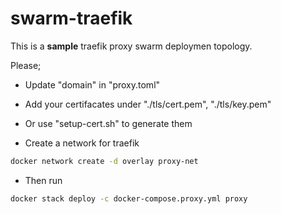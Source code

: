 # swarm-traefik

This is a **sample** traefik proxy swarm deploymen topology.

Please;
- Update "domain" in "proxy.toml"
- Add your certifacates under "./tls/cert.pem", "./tls/key.pem"
- Or use "setup-cert.sh" to generate them

- Create a network for traefik
```bash
docker network create -d overlay proxy-net
```
- Then run 
```bash
docker stack deploy -c docker-compose.proxy.yml proxy
``` 
